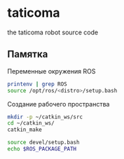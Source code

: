 # taticoma
the taticoma robot source code

## Памятка

Переменные окружения ROS

```bash
printenv | grep ROS
source /opt/ros/<distro>/setup.bash
```
Создание рабочего пространства

```bash
mkdir -p ~/catkin_ws/src
cd ~/catkin_ws/
catkin_make

source devel/setup.bash
echo $ROS_PACKAGE_PATH
```
